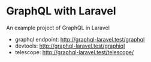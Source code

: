 # GraphQL with Laravel

An example project of GraphQL in Laravel

- graphql endpoint: http://graphql-laravel.test/graphql
- devtools: http://graphql-laravel.test/graphiql
- telescope: http://graphql-laravel.test/telescope/

